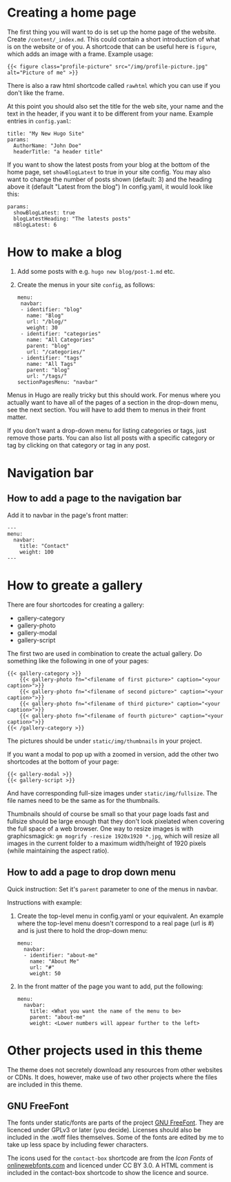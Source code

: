 # Creating a home page

The first thing you will want to do is set up the home page of the 
website. Create `/content/_index.md`. This could contain a short 
introduction of what is on the website or of you. A shortcode that can 
be useful here is `figure`, which adds an image with a frame. Example 
usage:

```
{{< figure class="profile-picture" src="/img/profile-picture.jpg" 
alt="Picture of me" >}}
```

There is also a raw html shortcode called `rawhtml` which you can use if 
you don't like the frame.

At this point you should also set the title for the web site, your name 
and the text in the header, if you want it to be different from your 
name. Example entries in `config.yaml`:

```
title: "My New Hugo Site"
params:
  AuthorName: "John Doe"
  headerTitle: "a header title"
```

If you want to show the latest posts from your blog at the bottom of the 
home page, set `showBlogLatest` to true in your site config. You may 
also want to change the number of posts shown (default: 3) and the 
heading above it (default "Latest from the blog") In config.yaml, it 
would look like this:

```
params:
  showBlogLatest: true
  blogLatestHeading: "The latests posts"
  nBlogLatest: 6
```

# How to make a blog

1.  Add some posts with e.g. `hugo new blog/post-1.md` etc.

2.  Create the menus in your site `config`, as follows:

     ```
     menu:
      navbar:
      - identifier: "blog"
        name: "Blog"
        url: "/blog/"
        weight: 30
      - identifier: "categories"
        name: "All Categories"
        parent: "blog"
        url: "/categories/"
      - identifier: "tags"
        name: "All Tags"
        parent: "blog"
        url: "/tags/"
    sectionPagesMenu: "navbar"
    ```

Menus in Hugo are really tricky but this should work. For menus where 
you actually want to have all of the pages of a section in the drop-down 
menu, see the next section. You will have to add them to menus in their 
front matter.

If you don't want a drop-down menu for listing categories or tags, just 
remove those parts. You can also list all posts with a specific category 
or tag by clicking on that category or tag in any post.

# Navigation bar

## How to add a page to the navigation bar

Add it to navbar in the page's front matter:

```
---
menu:
  navbar:
    title: "Contact"
    weight: 100
---
```

# How to greate a gallery

There are four shortcodes for creating a gallery:

* gallery-category
* gallery-photo
* gallery-modal
* gallery-script

The first two are used in combination to create the actual gallery. Do 
something like the following in one of your pages:

```
{{< gallery-category >}}
    {{< gallery-photo fn="<filename of first picture>" caption="<your caption>">}}
    {{< gallery-photo fn="<filename of second picture>" caption="<your caption>">}}
    {{< gallery-photo fn="<filename of third picture>" caption="<your caption>">}}
    {{< gallery-photo fn="<filename of fourth picture>" caption="<your caption>">}}
{{< /gallery-category >}}
```

The pictures should be under `static/img/thumbnails` in your project.

If you want a modal to pop up with a zoomed in version, add the other 
two shortcodes at the bottom of your page:

```
{{< gallery-modal >}}
{{< gallery-script >}}
```

And have corresponding full-size images under `static/img/fullsize`. The 
file names need to be the same as for the thumbnails.

Thumbnails should of course be small so that your page loads fast and 
fullsize should be large enough that they don't look pixelated when 
covering the full space of a web browser. One way to resize images is 
with graphicsmagick: `gm mogrify -resize 1920x1920 *.jpg`, which will 
resize all images in the current folder to a maximum width/height of 
1920 pixels (while maintaining the aspect ratio).

## How to add a page to drop down menu

Quick instruction: Set it's `parent` parameter to one of the menus in 
navbar.

Instructions with example:

1.  Create the top-level menu in config.yaml or your equivalent. An 
    example where the top-level menu doesn't correspond to a real page 
    (url is #) and is just there to hold the drop-down menu:

    ```
    menu:
      navbar:
      - identifier: "about-me"
        name: "About Me"
        url: "#"
        weight: 50
    ```

2.  In the front matter of the page you want to add, put the following:

    ```
    menu:
      navbar:
        title: <What you want the name of the menu to be>
        parent: "about-me"
        weight: <Lower numbers will appear further to the left>
    ```

# Other projects used in this theme

The theme does not secretely download any resources from other websites 
or CDNs. It does, however, make use of two other projects where the 
files are included in this theme.

## GNU FreeFont

The fonts under static/fonts are parts of the project [GNU 
FreeFont](https://www.gnu.org/software/freefont/). They are licenced 
under GPLv3 or later (you decide). Licenses should also be included in 
the .woff files themselves. Some of the fonts are edited by me to take 
up less space by including fewer characters.

The icons used for the `contact-box` shortcode are from the *Icon Fonts* 
of [onlinewebfonts.com](https://www.onlinewebfonts.com/) and licenced 
under CC BY 3.0. A HTML comment is included in the contact-box shortcode 
to show the licence and source.
